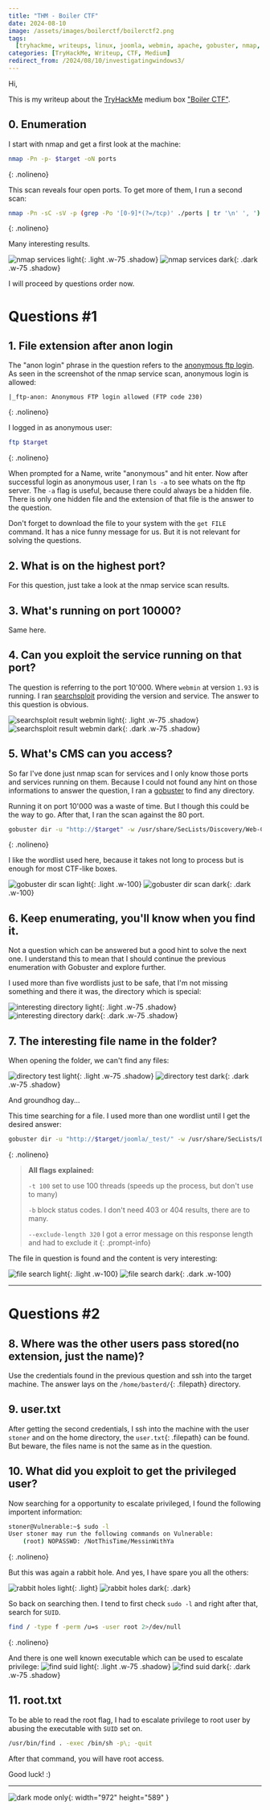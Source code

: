 ```yaml
---
title: "THM - Boiler CTF"
date: 2024-08-10
image: /assets/images/boilerctf/boilerctf2.png
tags:
  [tryhackme, writeups, linux, joomla, webmin, apache, gobuster, nmap, suid]
categories: [TryHackMe, Writeup, CTF, Medium]
redirect_from: /2024/08/10/investigatingwindows3/
---
```


Hi,

This is my writeup about the [TryHackMe](https://tryhackme.com) medium box ["Boiler CTF"](https://tryhackme.com/r/room/boilerctf2).

## 0. Enumeration

I start with nmap and get a first look at the machine:

```bash
nmap -Pn -p- $target -oN ports
```
{: .nolineno}

This scan reveals four open ports. To get more of them, I run a second scan:
```bash
nmap -Pn -sC -sV -p (grep -Po '[0-9]*(?=/tcp)' ./ports | tr '\n' ', ') $target -oN services
```
{: .nolineno}

Many interesting results.

![nmap services light](/assets/images/boilerctf/nmap_services_light.png){: .light .w-75 .shadow}
![nmap services dark](/assets/images/boilerctf/nmap_services_dark.png){: .dark .w-75 .shadow}

I will proceed by questions order now.

# Questions #1

## 1. File extension after anon login

The "anon login" phrase in the question refers to the [anonymous ftp login](https://book.hacktricks.xyz/network-services-pentesting/pentesting-ftp#anonymous-login).
As seen in the screenshot of the nmap service scan, anonymous login is allowed:
```
|_ftp-anon: Anonymous FTP login allowed (FTP code 230)
```
{: .nolineno}

I logged in as anonymous user:
```bash
ftp $target
```
{: .nolineno}

When prompted for a Name, write "anonymous" and hit enter. Now after successful login as anonymous user, I ran `ls -a` to see whats on the ftp server. The `-a` flag is useful, because there could always be a hidden file.
There is only one hidden file and the extension of that file is the answer to the question.

Don't forget to download the file to your system with the `get FILE` command. It has a nice funny message for us.
But it is not relevant for solving the questions.

## 2. What is on the highest port?

For this question, just take a look at the nmap service scan results.

## 3. What's running on port 10000?

Same here.

## 4. Can you exploit the service running on that port?

The question is referring to the port 10'000. Where `webmin` at version `1.93` is running.
I ran [searchsploit](https://www.exploit-db.com/documentation/Offsec-SearchSploit.pdf) providing the version and service. The answer to this question is obvious.

![searchsploit result webmin light](/assets/images/boilerctf/exploits_webmin_light.png){: .light .w-75 .shadow}
![searchsploit result webmin dark](/assets/images/boilerctf/exploits_webmin_dark.png){: .dark .w-75 .shadow}

## 5. What's CMS can you access?

So far I've done just nmap scan for services and I only know those ports and services running on them. Because I could not found any hint on those informations to answer the question, I ran a [gobuster](https://github.com/OJ/gobuster) to find any directory.

Running it on port 10'000 was a waste of time. But I though this could be the way to go. After that, I ran the scan against the 80 port.

```bash
gobuster dir -u "http://$target" -w /usr/share/SecLists/Discovery/Web-Content/directory-list-2.3-medium.txt -o dirs
```
{: .nolineno}

I like the wordlist used here, because it takes not long to process but is enough for most CTF-like boxes.

![gobuster dir scan light](/assets/images/boilerctf/gobuster_result_light.png){: .light .w-100}
![gobuster dir scan dark](/assets/images/boilerctf/gobuster_result_dark.png){: .dark .w-100}

## 6. Keep enumerating, you'll know when you find it.

Not a question which can be answered but a good hint to solve the next one.
I understand this to mean that I should continue the previous enumeration with Gobuster and explore further.

I used more than five wordlists just to be safe, that I'm not missing something and there it was, the directory which is special:

![interesting directory light](/assets/images/boilerctf/interesting_dir_light.png){: .light .w-75 .shadow}
![interesting directory dark](/assets/images/boilerctf/interesting_dir_dark.png){: .dark .w-75 .shadow}

## 7. The interesting file name in the folder?

When opening the folder, we can't find any files:

![directory test light](/assets/images/boilerctf/test_directory_light.png){: .light .w-75 .shadow}
![directory test dark](/assets/images/boilerctf/test_directory_dark.png){: .dark .w-75 .shadow}

And groundhog day...

This time searching for a file. I used more than one wordlist until I get the desired answer:

```bash
gobuster dir -u "http://$target/joomla/_test/" -w /usr/share/SecLists/Discovery/Web-Content/raft-large-files.txt -o joomla_test_files -t 100 -b 403,404 --exclude-length 320
```
{: .nolineno}

> **All flags explained:**
>
> `-t 100` set to use 100 threads (speeds up the process, but don't use to many)
>
> `-b` block status codes. I don't need 403 or 404 results, there are to many.
>
> `--exclude-length 320` I got a error message on this response length and had to exclude it
{: .prompt-info}

The file in question is found and the content is very interesting:

![file search light](/assets/images/boilerctf/gobuster_filesearch_light.png){: .light .w-100}
![file search dark](/assets/images/boilerctf/gobuster_filesearch_dark.png){: .dark .w-100}

---

# Questions #2

## 8. Where was the other users pass stored(no extension, just the name)?

Use the credentials found in the previous question and ssh into the target machine.
The answer lays on the `/home/basterd/`{: .filepath} directory.

## 9. user.txt

After getting the second credentials, I ssh into the machine with the user `stoner` and on the home directory, the `user.txt`{: .filepath} can be found. But beware, the files name is not the same as in the question.

## 10. What did you exploit to get the privileged user?

Now searching for a opportunity to escalate privileged, I found the following importent information:
```bash
stoner@Vulnerable:~$ sudo -l
User stoner may run the following commands on Vulnerable:
    (root) NOPASSWD: /NotThisTime/MessinWithYa
```
{: .nolineno}

But this was again a rabbit hole. And yes, I have spare you all the others:

![rabbit holes light](/assets/images/boilerctf/rabbitholes_light.png){: .light}
![rabbit holes dark](/assets/images/boilerctf/rabbitholes_dark.png){: .dark}

So back on searching then. I tend to first check `sudo -l` and right after that, search for `SUID`.
```bash
find / -type f -perm /u=s -user root 2>/dev/null
```
{: .nolineno}

And there is one well known executable which can be used to escalate privilege:
![find suid light](/assets/images/boilerctf/find_suid_light.png){: .light .w-75 .shadow}
![find suid dark](/assets/images/boilerctf/find_suid_dark.png){: .dark .w-75 .shadow}


## 11. root.txt

To be able to read the root flag, I had to escalate privilege to root user by abusing the executable with `SUID` set on.

```bash
/usr/bin/find . -exec /bin/sh -p\; -quit
```

After that command, you will have root access.


Good luck! :)

---

![dark mode only](/assets/images/darksoulsMeme.png){: width="972" height="589" }
